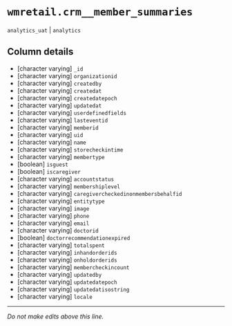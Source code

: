 # `wmretail.crm__member_summaries`
`analytics_uat` | `analytics`

## Column details
* [character varying] `_id`
* [character varying] `organizationid`
* [character varying] `createdby`
* [character varying] `createdat`
* [character varying] `createdatepoch`
* [character varying] `updatedat`
* [character varying] `userdefinedfields`
* [character varying] `lasteventid`
* [character varying] `memberid`
* [character varying] `uid`
* [character varying] `name`
* [character varying] `storecheckintime`
* [character varying] `membertype`
* [boolean]   `isguest`
* [boolean]   `iscaregiver`
* [character varying] `accountstatus`
* [character varying] `membershiplevel`
* [character varying] `caregivercheckedinonmembersbehalfid`
* [character varying] `entitytype`
* [character varying] `image`
* [character varying] `phone`
* [character varying] `email`
* [character varying] `doctorid`
* [boolean]   `doctorrecommendationexpired`
* [character varying] `totalspent`
* [character varying] `inhandorderids`
* [character varying] `onholdorderids`
* [character varying] `membercheckincount`
* [character varying] `updatedby`
* [character varying] `updatedatepoch`
* [character varying] `updatedatisostring`
* [character varying] `locale`

-------------------------------------------------------------------------------
*Do not make edits above this line.*
